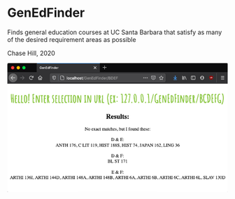 # GenEdFinder

Finds general education courses at UC Santa Barbara that satisfy as many of the desired requirement areas as possible

Chase Hill, 2020

![Example of GenEdFinder in action](/screenshot.png)
